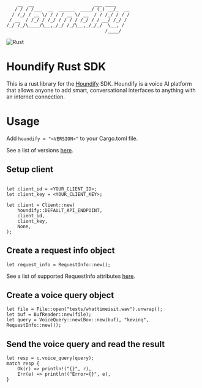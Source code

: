 ```
    __  __                      ___ ____     
   / / / /___  __  ______  ____/ (_) __/_  __
  / /_/ / __ \/ / / / __ \/ __  / / /_/ / / /
 / __  / /_/ / /_/ / / / / /_/ / / __/ /_/ / 
/_/ /_/\____/\__,_/_/ /_/\__,_/_/_/  \__, /  
                                    /____/   
```

![Rust](https://github.com/kevinjqiu/houndify-sdk-rust/workflows/Rust/badge.svg)

# Houndify Rust SDK 
This is a rust library for the [Houndify](https://docs.houndify.com/reference) SDK.
Houndify is a voice AI platform that allows anyone to add smart, conversational interfaces to anything with an internet connection.

# Usage

Add `houndify = "<VERSION>"` to your Cargo.toml file.

See a list of versions [here](https://crates.io/crates/houndify).

## Setup client

```

let client_id = <YOUR_CLIENT_ID>;
let client_key = <YOUR_CLIENT_KEY>;

let client = Client::new(
    houndify::DEFAULT_API_ENDPOINT,
    client_id,
    client_key,
    None,
);
```

## Create a request info object

```
let request_info = RequestInfo::new();
```

See a list of supported RequestInfo attributes [here](https://docs.houndify.com/reference/RequestInfo).

## Create a voice query object

```
let file = File::open("tests/whattimeisit.wav").unwrap();
let buf = BufReader::new(file);
let query = VoiceQuery::new(Box::new(buf), "kevinq", RequestInfo::new());
```

## Send the voice query and read the result

```
let resp = c.voice_query(query);
match resp {
    Ok(r) => println!("{}", r),
    Err(e) => println!("Error={}", e),
}
```
